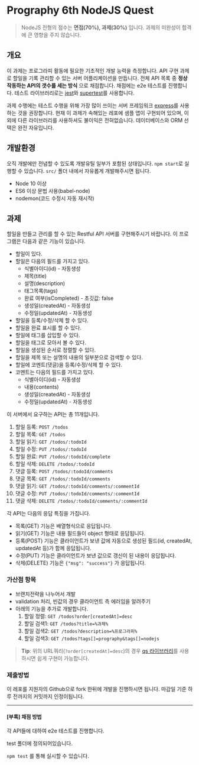 # Prography 6th NodeJS Quest

> NodeJS 전형의 점수는 **면접(70%), 과제(30%)** 입니다. 과제의 미완성이 합격에 큰 영향을 주지 않습니다.

## 개요

이 과제는 프로그라피 활동에 필요한 기초적인 개발 능력을 측정합니다. API 구현 과제로 할일을 기록 관리할 수 있는 서버 어플리케이션을 만듭니다. 전체 API 목록 중 **정상 작동하는 API의 갯수를 세는 방식** 으로 채점합니다. 채점에는 e2e 테스트를 진행합니다. 테스트 라이브러리로는 [jest](https://jestjs.io/)와 [supertest](https://github.com/visionmedia/supertest)를 사용합니다.

과제 수행에는 테스트 수행을 위해 가장 많이 쓰이는 서버 프레임워크 [express](https://www.npmjs.com/package/express)를 사용하는 것을 권장합니다. 현재 이 과제가 속해있는 레포에 샘플 앱이 구현되어 있으며, 이외에 다른 라이브러리를 사용하셔도 불이익은 전혀없습니다. 데이터베이스와 ORM 선택은 완전 자유입니다.

## 개발환경

오직 개발에만 전념할 수 있도록 개발유틸 일부가 포함된 상태입니다. `npm start`로 실행할 수 있습니다.
`src/` 폴더 내에서 자유롭게 개발해주시면 됩니다.

- Node 10 이상
- ES6 이상 문법 사용(babel-node)
- nodemon(코드 수정시 자동 재시작)

## 과제

할일을 만들고 관리를 할 수 있는 Restful API 서버를 구현해주시기 바랍니다.
이 프로그램은 다음과 같은 기능이 있습니다.

- 할일이 있다.
- 할일은 다음의 필드를 가지고 있다.
  - 식별아이디(id) - 자동생성
  - 제목(title)
  - 설명(description)
  - 태그목록(tags)
  - 완료 여부(isCompleted) - 초깃값: false
  - 생성일(createdAt) - 자동생성
  - 수정일(updatedAt) - 자동생성
- 할일을 등록/수정/삭제 할 수 있다.
- 할일을 완료 표시를 할 수 있다.
- 할일에 태그를 삽입할 수 있다.
- 할일을 태그로 모아서 볼 수 있다.
- 할일을 생성된 순서로 정렬할 수 있다.
- 할일을 제목 또는 설명의 내용의 일부분으로 검색할 수 있다.
- 할일에 코멘트(댓글)을 등록/수정/삭제 할 수 있다.
- 코멘트는 다음의 필드를 가지고 있다.
  - 식별아이디(id) - 자동생성
  - 내용(contents)
  - 생성일(createdAt) - 자동생성
  - 수정일(updatedAt) - 자동생성

이 서버에서 요구하는 API는 총 11개입니다.

1. 할일 등록: `POST /todos`
2. 할일 목록: `GET /todos`
3. 할일 읽기: `GET /todos/:todoId`
4. 할일 수정: `PUT /todos/:todoId`
5. 할일 완료: `PUT /todos/:todoId/complete`
6. 할일 삭제: `DELETE /todos/:todoId`
7. 댓글 등록: `POST /todos/:todoId/comments`
8. 댓글 목록: `GET /todos/:todoId/comments`
9. 댓글 읽기: `GET /todos/:todoId/comments/:commentId`
10. 댓글 수정: `PUT /todos/:todoId/comments/:commentId`
11. 댓글 삭제: `DELETE /todos/:todoId/comments/:commentId`

각 API는 다음의 응답 특징을 가집니다.

- 목록(GET) 기능은 배열형식으로 응답됩니다.
- 읽기(GET) 기능은 내용 필드들이 object 형태로 응답됩니다.
- 등록(POST) 기능은 클라이언트가 보낸 값에 자동으로 생성된 필드(id, createdAt, updatedAt 등)가 함께 응답됩니다.
- 수정(PUT) 기능은 클라이언트가 보낸 값으로 갱신이 된 내용이 응답됩니다.
- 삭제(DELETE) 기능은 `{"msg": "success"}` 가 응답됩니다.

### 가산점 항목

- 브랜치전략을 나누어서 개발
- validation 처리, 빈값의 경우 클라이언트 측 에러임을 알려주기
- 아래의 기능을 추가로 개발합니다.
  1. 할일 정렬: `GET /todos?order[createdAt]=desc`
  2. 할일 검색1: `GET /todos?title=%과제%`
  3. 할일 검색2: `GET /todos?description=%프로그라피%`
  4. 할일 검색3: `GET /todos?tags[]=prography&tags[]=nodejs`

> **Tip**: 위의 URL쿼리(`?order[createdAt]=desc`)의 경우 [qs 라이브러리](https://www.npmjs.com/package/qs)를 사용하시면 쉽게 구현이 가능합니다.

### 제출방법

이 레포를 지원자의 Github으로 fork 한뒤에 개발을 진행하시면 됩니다. 마감일 기준 하루 전까지의 커밋까지 인정이됩니다.

***

#### [부록] 채점 방법

각 API들에 대하여 e2e 테스트를 진행합니다.

test 폴더에 정의되어있습니다.

`npm test` 를 통해 실시할 수 있습니다.
